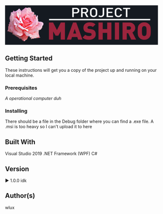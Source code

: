 ![](images/Project_MASHIRO.png)

## Getting Started

These instructions will get you a copy of the project up and running on your local machine. 

### Prerequisites

*A operational computer duh*

### Installing

There should be a file in the Debug folder where you can find a .exe file. A .msi is too heavy so I can't upload it to here

## Built With
Visual Studio 2019
.NET Framework (WPF)
C#

## Version
▶ 1.0.0 idk

## Author(s)
wlux
